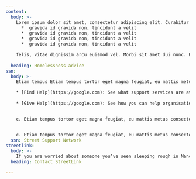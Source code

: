 ```yaml
---
content:
  body: >-
    Lorem ipsum dolor sit amet, consectetur adipiscing elit. Curabitur id ex sit amet ligula lacinia feugiat. Ut ultricies volutpat lectus, et semper augue pharetra vitae. Aliquam erat volutpat. In sollicitudin massa felis, vitae dignissim arcu euismod vel. Morbi sit amet dui nunc. Etiam tempus tortor eget magna feugiat, eu mattis metus consectetur. Sed porttitor diam elit, non sagittis arcu fermentum vitae. Donec quis dui urna. Class aptent taciti sociosqu ad litora torquent per conubia nostra, per inceptos himenaeos. Nulla facilisi. Vestibulum euismod ullamcorper diam sit amet laoreet. Nullam non urna id orci mattis placerat. Aenean felis neque, gravida id gravida non, tincidunt a velit. Nulla a efficitur nisl. Cras nulla lectus, finibus at lectus vitae, malesuada gravida ipsum.
      *  gravida id gravida non, tincidunt a velit
      *  gravida id gravida non, tincidunt a velit
      *  gravida id gravida non, tincidunt a velit
      *  gravida id gravida non, tincidunt a velit

    felis, vitae dignissim arcu euismod vel. Morbi sit amet dui nunc. Etiam tempus tortor eget magna feugiat, eu mattis metus consectetur. Sed porttitor diam elit, non sagittis ar
      
  heading: Homelessness advice
ssn:
  body: >-
    Etiam tempus Etiam tempus tortor eget magna feugiat, eu mattis metus consectetur. Sed porttitor diam elit, non sagittis arcu fermentum vitae. Donec quis dui urna. Class aptent taciti sociosqu ad litora torquent per conubia nostra, pe

    * [Find Help](https://google.com): See what support services are available near you, how to access them, and where there are gaps.
    
    * [Give Help](https://google.com): See how you can help organisations to provide better support - volunteer, offer items, or donate money.


    c. Etiam tempus tortor eget magna feugiat, eu mattis metus consectetur. Sed porttitor diam elit, non sagittis arcu fermentum vitae. Donec quis dui urna. Class aptent taciti sociosqu ad litora torquent per conubia nostra, pec. Etiam tempus tortor eget magna feugiat, eu mattis metus consectetur. Sed porttitor diam elit, non sagittis arcu fermentum vitae. Donec quis dui urna. Class aptent taciti sociosqu ad litora torquent per conubia nostra, pe


    c. Etiam tempus tortor eget magna feugiat, eu mattis metus consectetur. Sed porttitor diam elit, non sagittis arcu fermentum vitae. Donec quis dui urna. Class aptent taciti sociosqu ad litora torquent per conubia nostra, pe
  ssn: Street Support Network
streetlink:
  body: >-
    If you are worried about someone you’ve seen sleeping rough in Manchester, you can alert the Council on their website. Alternatively, you can inform Streetlink by downloading the [Streetlink app](#) or by calling 0300 500 0914.
  heading: Contact StreetLink

---
```

